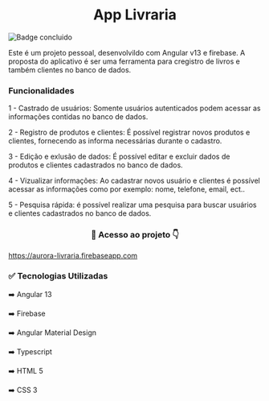 <h1 align="center">App Livraria</h1>

![Badge concluido](https://img.shields.io/badge/Status-CONCLUIDO-success)

<p>Este é um projeto pessoal, desenvolvildo com Angular v13 e firebase. A proposta do aplicativo é ser uma ferramenta para cregistro de livros e também clientes no banco de dados.</p>

<h3>Funcionalidades</h3>

1 - Castrado de usuários: Somente usuários autenticados podem acessar as informações contidas no banco de dados.

2 - Registro de produtos e clientes: É possível registrar novos produtos e clientes, fornecendo as informa necessárias durante o cadastro.

3 - Edição e exlusão de dados: É possível editar e excluir dados de produtos e clientes cadastrados no banco de dados.

4 - Vizualizar informações: Ao cadastrar novos usuário e clientes é possível acessar as informações como por exemplo: nome, telefone, email, ect..

5 - Pesquisa rápida: é possível realizar uma pesquisa para buscar usuários e clientes cadastrados no banco de dados.

<h3 align="center">📁 Acesso ao projeto 👇</h3>

https://aurora-livraria.firebaseapp.com

<h3>✅ Tecnologias Utilizadas</h3>

➡️ Angular 13

➡️ Firebase

➡️ Angular Material Design

➡️ Typescript

➡️ HTML 5

➡️ CSS 3
